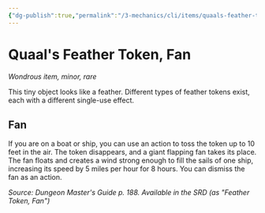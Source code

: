 ```yaml
---
{"dg-publish":true,"permalink":"/3-mechanics/cli/items/quaals-feather-token-fan/","tags":["ttrpg-cli/compendium/src/5e/dmg","ttrpg-cli/item/rarity/rare","ttrpg-cli/item/tier/minor"]}
---
```


# Quaal's Feather Token, Fan
*Wondrous item, minor, rare*  



This tiny object looks like a feather. Different types of feather tokens exist, each with a different single-use effect.

## Fan

If you are on a boat or ship, you can use an action to toss the token up to 10 feet in the air. The token disappears, and a giant flapping fan takes its place. The fan floats and creates a wind strong enough to fill the sails of one ship, increasing its speed by 5 miles per hour for 8 hours. You can dismiss the fan as an action.

*Source: Dungeon Master's Guide p. 188. Available in the <span title='Systems Reference Document (5.1)'>SRD</span> (as "Feather Token, Fan")*